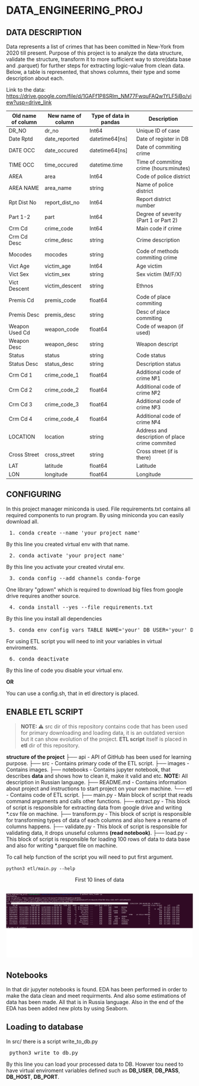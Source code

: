 # DATA_ENGINEERING_PROJ
## DATA DESCRIPTION
Data represents a list of crimes that has been comitted in New-York from 2020 till present.
Purpose of this project is to analyze the data structure, validate the structure, transform it to more sufficient way to store(data base and .parquet) for further steps for extracting logic-value from clean data.
Below, a table is represented, that shows columns, their type and some description about each. 
    
Link to the data: https://drive.google.com/file/d/1GAFf1P8SRlm_NM77FwquFAQw1YLF5jBo/view?usp=drive_link

| Old name of column | New name of column     | Type of data in pandas | Description |
|------------------|--------------------------|------------------------|-------------|
| DR_NO            | dr_no              | Int64               | Unique ID of case |
| Date Rptd        | date_reported      | datetime64[ns]      | Date of register in DB |
| DATE OCC         | date_occured       | datetime64[ns]      | Date of commiting crime |
| TIME OCC         | time_occured       | datetime.time       | Time of commiting crime (hours:minutes) |
| AREA             | area               | Int64               | Code of police district |
| AREA NAME        | area_name          | string              | Name of police district |
| Rpt Dist No      | report_dist_no     | Int64               | Report district number |
| Part 1-2         | part               | Int64               | Degree of severity (Part 1 or Part 2) |
| Crm Cd           | crime_code         | Int64               | Main code if crime |
| Crm Cd Desc      | crime_desc         | string              | Crime description |
| Mocodes          | mocodes            | string              | Code of methods commiting crime |
| Vict Age         | victim_age         | Int64               | Age victim |
| Vict Sex         | victim_sex         | string              | Sex victim (M/F/X) |
| Vict Descent     | victim_descent     | string              | Ethnos |
| Premis Cd        | premis_code        | float64             | Code of place commiting |
| Premis Desc      | premis_desc        | string              | Desc of place commiting|
| Weapon Used Cd   | weapon_code        | float64             | Code of weapon (if used) |
| Weapon Desc      | weapon_desc        | string              | Weapon descript |
| Status           | status             | string              | Code status |
| Status Desc      | status_desc        | string              | Description status |
| Crm Cd 1         | crime_code_1       | float64             | Additional code of crime №1 |
| Crm Cd 2         | crime_code_2       | float64             | Additional code of crime №2 |
| Crm Cd 3         | crime_code_3       | float64             | Additional code of crime №3 |
| Crm Cd 4         | crime_code_4       | float64             | Additional code of crime №4 |
| LOCATION         | location           | string              | Address and description of place crime commited |
| Cross Street     | cross_street       | string              | Cross street (if is there) |
| LAT              | latitude           | float64             | Latitude |
| LON              | longitude          | float64             | Longitude |

## CONFIGURING
In this project manager miniconda is used.
File requirements.txt contains all required components to run program. 
By using miniconda you can easily download all.
<pre> 1. conda create --name 'your_project_name' </pre> By this line you created virtual env with that name.
<pre> 2. conda activate 'your_project_name' </pre> By this line you activate your created virutal env.
<pre> 3. conda config --add channels conda-forge </pre> One library "gdown" which is required to download big files from google drive requires another source.
<pre> 4. conda install --yes --file requirements.txt </pre> By this line you install all dependencies
<pre> 5. conda env config vars TABLE_NAME='your' DB_USER='your' DB_PASS='your' DB_HOST='your' DB_PORT='your' </pre> For using ETL script you will need to init your variables in virtual enviroments.
<pre> 6. conda deactivate </pre> By this line of code you disable your virtual env.

__OR__

You can use a config.sh, that in etl directory is placed.

## ENABLE ETL SCRIPT
> **NOTE: :warning:**
> src dir of this repository contains code that has been used for primary downloading and loading data, it is an outdated version but it can show evolution of the project. __ETL script__ itself is 
> placed in __etl__ dir of this repository.

__structure of the project__
├── api - API of GitHub has been used for learning purpose.
├── src - Contains primary code of the ETL script.
├── images - Contains images.
├── notebooks - Contains jupyter notebook, that describes __data__ and shows how to clean it, make it valid and etc. __NOTE:__ All description in Russian language.
├── README.md - Contains information about project and instructions to start project on your own machine. 
└── etl - Contains code of ETL script.
    ├── main.py - Main block of script that reads command arguments and calls other functions.
    ├── extract.py - This block of script is responsible for extracting data from google drive and writing *.csv file on machine.
    ├── transform.py - This block of script is responsible for transforming types of data of each columns and also here a rename of columns happens.
        ├── validate.py - This block of script is responsible for validating data, it drops unuseful columns __(read notebook)__.
    ├── load.py - This block of script is responsible for loading 100 rows of data to data base and also for writing *.parquet file on machine.

To call help function of the script you will need to put first argument.
```
python3 etl/main.py --help
```

<p align="center">First 10 lines of data</p>

![FIRST 10 lines of data](images/screenshot.png)
---
## Notebooks

In that dir jupyter notebooks is found. EDA has been performed in order to make the data clean and meet requirments.
And also some estimations of data has been made. All that is in Russia language. Also in the end of the EDA has been added new plots by using Seaborn.

## Loading to database

In src/ there is a script write_to_db.py

<pre> python3 write_to_db.py </pre> 
By this line you can load your processed data to DB. Howver tou need to have virtual enviroment variables defined
such as __DB_USER__, __DB_PASS__, __DB_HOST__, __DB_PORT__.


 

